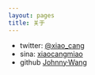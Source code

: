 ```yaml
---
layout: pages
title: 关于
---
```

- twitter: [@xiao_cang](https:/twitter.com/xiao_cang)
- sina: [xiaocangmiao](http://weibo.com/xiaocangmiao)
- github [Johnny·Wang](https://github.com/johnnywang1991)
